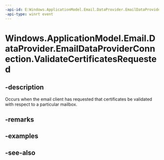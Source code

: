 ----api-id: E:Windows.ApplicationModel.Email.DataProvider.EmailDataProviderConnection.ValidateCertificatesRequested
-api-type: winrt event
---<!-- Event syntaxpublic event Windows.Foundation.TypedEventHandler ValidateCertificatesRequested<Windows.ApplicationModel.Email.DataProvider.EmailDataProviderConnection,  Windows.ApplicationModel.Email.DataProvider.EmailMailboxValidateCertificatesRequestEventArgs>--># Windows.ApplicationModel.Email.DataProvider.EmailDataProviderConnection.ValidateCertificatesRequested## -descriptionOccurs when the email client has requested that certificates be validated with respect to a particular mailbox.## -remarks## -examples## -see-also